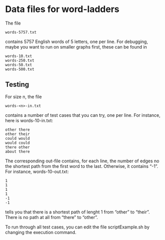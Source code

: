 # Data files for word-ladders

The file

	words-5757.txt

contains 5757 English words of 5 letters, one per line.
For debugging, maybe you want to run on smaller graphs first, these can be found in 

    words-10.txt
    words-250.txt
    words-50.txt	
    words-500.txt

## Testing

For size n, the file

	words-<n>-in.txt

contains a number of test cases that you can try, one per line.
For instance, here is words-10-in.txt:

	other there
	other their
	could would
	would could
	there other
	about there

The corresponding out-file contains, for each line, the number of edges no the shortest path from the first word to the last.
Otherwise, it contains “-1”.
For instance, words-10-out.txt:

	1
	1
	1
	1
	-1
	-1 

tells you that there is a shortest path of lenght 1 from “other” to “their”.
There is no path at all from “there” to “other”.

To run through all test cases, you can edit the file scriptExample.sh by changing the execution command.